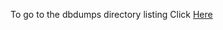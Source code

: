 To go to the dbdumps directory listing Click [Here](https://ipfs.io/ipns/QmcsBdpU43KG81aS9893mQbbEMQuoCkKfEMTpz7sVtUyT9)